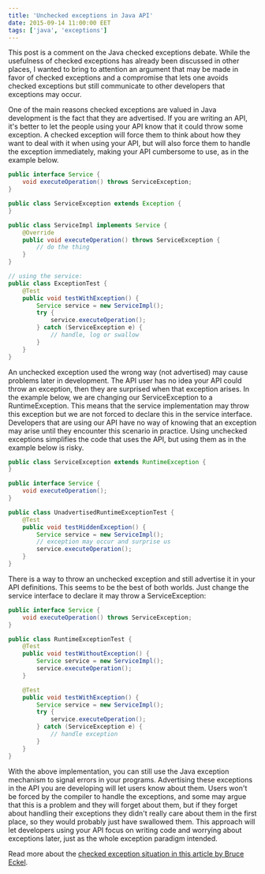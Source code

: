 ```yaml
---
title: 'Unchecked exceptions in Java API'
date: 2015-09-14 11:00:00 EET
tags: ['java', 'exceptions']
---
```


This post is a comment on the Java checked exceptions debate. While the usefulness of checked exceptions has already been discussed in other places, I wanted to bring to attention an argument that may be made in favor of checked exceptions and a compromise that lets one avoids checked exceptions but still communicate to other developers that exceptions may occur.

<!--more-->

One of the main reasons checked exceptions are valued in Java development is the fact that they are advertised. If you are writing an API, it's better to let the people using your API know that it could throw some exception. A checked exception will force them to think about how they want to deal with it when using your API, but will also force them to handle the exception immediately, making your API cumbersome to use, as in the example below.

~~~ java
public interface Service {
    void executeOperation() throws ServiceException;
}
~~~
~~~ java
public class ServiceException extends Exception {
}
~~~
~~~ java
public class ServiceImpl implements Service {
    @Override
    public void executeOperation() throws ServiceException {
        // do the thing
    }
}
~~~
~~~ java
// using the service:
public class ExceptionTest {
    @Test
    public void testWithException() {
        Service service = new ServiceImpl();
        try {
            service.executeOperation();
        } catch (ServiceException e) {
            // handle, log or swallow
        }
    }
}
~~~

An unchecked exception used the wrong way (not advertised) may cause problems later in development. The API user has no idea your API could throw an exception, then they are surprised when that exception arises. In the example below, we are changing our ServiceException to a RuntimeException. This means that the service implementation may throw this exception but we are not forced to declare this in the service interface. Developers that are using our API have no way of knowing that an exception may arise until they encounter this scenario in practice. Using unchecked exceptions simplifies the code that uses the API, but using them as in the example below is risky.

~~~ java
public class ServiceException extends RuntimeException {
}
~~~
~~~ java
public interface Service {
    void executeOperation();
}
~~~
~~~ java
public class UnadvertisedRuntimeExceptionTest {
    @Test
    public void testHiddenException() {
        Service service = new ServiceImpl();
        // exception may occur and surprise us
        service.executeOperation();
    }
}
~~~

There is a way to throw an unchecked exception and still advertise it in your API definitions. This seems to be the best of both worlds. Just change the service interface to declare it may throw a ServiceException:

~~~ java
public interface Service {
    void executeOperation() throws ServiceException;
}
~~~
~~~ java
public class RuntimeExceptionTest {
    @Test
    public void testWithoutException() {
        Service service = new ServiceImpl();
        service.executeOperation();
    }

    @Test
    public void testWithException() {
        Service service = new ServiceImpl();
        try {
            service.executeOperation();
        } catch (ServiceException e) {
            // handle exception
        }
    }
}
~~~

With the above implementation, you can still use the Java exception mechanism to signal errors in your programs. Advertising these exceptions in the API you are developing will let users know about them. Users won't be forced by the compiler to handle the exceptions, and some may argue that this is a problem and they will forget about them, but if they forget about handling their exceptions they didn't really care about them in the first place, so they would probably just have swallowed them. This approach will let developers using your API focus on writing code and worrying about exceptions later, just as the whole exception paradigm intended.

Read more about the [checked exception situation in this article by Bruce Eckel](http://www.mindview.net/Etc/Discussions/CheckedExceptions).
